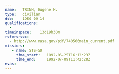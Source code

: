 ```yaml
---
name:	TRINH, Eugene H.
type:	civilian
dob:	1950-09-14
qualifications:
  - 
timeinspace:	13d19h30m
references:
  - http://www.nasa.gov/pdf/740566main_current.pdf
missions:
   - name: STS-50
     time_start:   1992-06-25T16:12:23Z
     time_end:     1992-07-09T11:42:28Z
evas:
---
```

